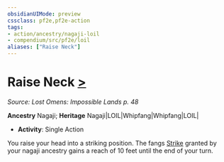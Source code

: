 ```yaml
---
obsidianUIMode: preview
cssclass: pf2e,pf2e-action
tags:
- action/ancestry/nagaji-loil
- compendium/src/pf2e/loil
aliases: ["Raise Neck"]
---
```

# Raise Neck [>](../core-rulebook/chapter-9-playing-the-game.md#Actions "Single Action")
*Source: Lost Omens: Impossible Lands p. 48*  

**Ancestry** Nagaji; **Heritage** Nagaji|LOIL|Whipfang|Whipfang|LOIL|
- **Activity**: Single Action

You raise your head into a striking position. The fangs [Strike](strike.md) granted by your nagaji ancestry gains a reach of 10 feet until the end of your turn.